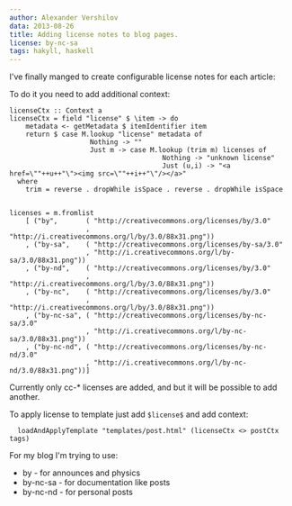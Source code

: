 ```yaml
---
author: Alexander Vershilov
data: 2013-08-26
title: Adding license notes to blog pages.
license: by-nc-sa
tags: hakyll, haskell
---
```


I've finally manged to create configurable license notes for each article:

To do it you need to add additional context:


    licenseCtx :: Context a
    licenseCtx = field "license" $ \item -> do
        metadata <- getMetadata $ itemIdentifier item
        return $ case M.lookup "license" metadata of
                        Nothing -> ""
                        Just m -> case M.lookup (trim m) licenses of
                                          Nothing -> "unknown license"
                                          Just (u,i) -> "<a href=\""++u++"\"><img src=\""++i++"\"/></a>"
      where
        trim = reverse . dropWhile isSpace . reverse . dropWhile isSpace


    licenses = m.fromlist 
        [ ("by",       ( "http://creativecommons.org/licenses/by/3.0"
                       , "http://i.creativecommons.org/l/by/3.0/88x31.png"))
        , ("by-sa",    ( "http://creativecommons.org/licenses/by-sa/3.0"
                       , "http://i.creativecommons.org/l/by-sa/3.0/88x31.png"))
        , ("by-nd",    ( "http://creativecommons.org/licenses/by/3.0"
                       , "http://i.creativecommons.org/l/by/3.0/88x31.png"))
        , ("by-nc",    ( "http://creativecommons.org/licenses/by/3.0"
                       , "http://i.creativecommons.org/l/by/3.0/88x31.png"))
        , ("by-nc-sa", ( "http://creativecommons.org/licenses/by-nc-sa/3.0"
                       , "http://i.creativecommons.org/l/by-nc-sa/3.0/88x31.png"))
        , ("by-nc-nd", ( "http://creativecommons.org/licenses/by-nc-nd/3.0"
                       , "http://i.creativecommons.org/l/by-nc-nd/3.0/88x31.png"))]

Currently only cc-* licenses are added, and but it will be possible to add another.

To apply license to template just add `$license$` and add context:

      loadAndApplyTemplate "templates/post.html" (licenseCtx <> postCtx tags)


For my blog I'm trying to use:

  * by - for announces and physics
  * by-nc-sa - for documentation like posts
  * by-nc-nd - for personal posts
